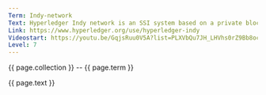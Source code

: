 ```yaml
---
Term: Indy-network
Text: Hyperledger Indy network is an SSI system based on a private blockchain
Link: https://www.hyperledger.org/use/hyperledger-indy
Videostart: https://youtu.be/GqjsRuu0V5A?list=PLXVbQu7JH_LHVhs0rZ9Bb8ocyKlPljkaG&t=30m22s
Level: 7
---
```


{{ page.collection }} -- {{ page.term }}

   {{ page.text }}

